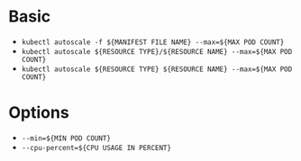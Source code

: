 # Basic

- `kubectl autoscale -f ${MANIFEST FILE NAME} --max=${MAX POD COUNT}`
- `kubectl autoscale ${RESOURCE TYPE}/${RESOURCE NAME} --max=${MAX POD COUNT}`
- `kubectl autoscale ${RESOURCE TYPE} ${RESOURCE NAME} --max=${MAX POD COUNT}`

# Options

- `--min=${MIN POD COUNT}`
- `--cpu-percent=${CPU USAGE IN PERCENT}`
